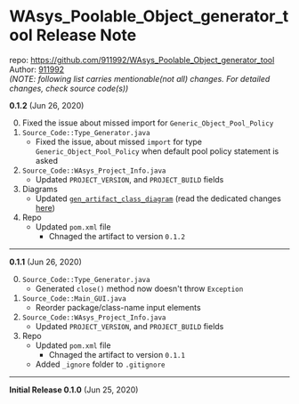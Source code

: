 # WAsys_Poolable_Object_generator_tool Release Note

repo: https://github.com/911992/WAsys_Poolable_Object_generator_tool  
Author: [911992](https://github.com/911992)  
*(NOTE: following list carries mentionable(not all) changes. For detailed changes, check source code(s))*  

**0.1.2** (Jun 26, 2020) 

0. Fixed the issue about missed import for `Generic_Object_Pool_Policy`
1. `Source_Code::Type_Generator.java`  
    * Fixed the issue, about missed `import` for type `Generic_Object_Pool_Policy` when default pool policy statement is asked
2. `Source_Code::WAsys_Project_Info.java`
    * Updated `PROJECT_VERSION`, and `PROJECT_BUILD` fields
3. Diagrams
    * Updated [`gen_artifact_class_diagram`](./_docs/_diagrams/gen_artifact_class_diagram.svg) (read the dedicated changes [here](./_docs/_diagrams/gen_artifact_class_diagram_release_note.md))
4. Repo
    * Updated `pom.xml` file
        * Chnaged the artifact to version `0.1.2`

<hr/>

**0.1.1** (Jun 26, 2020) 

0. `Source_Code::Type_Generator.java`  
    * Generated `close()` method now doesn't throw `Exception`  
1. `Source_Code::Main_GUI.java`  
    * Reorder package/class-name input elements  
2. `Source_Code::WAsys_Project_Info.java`
    * Updated `PROJECT_VERSION`, and `PROJECT_BUILD` fields
3. Repo
    * Updated `pom.xml` file
        * Chnaged the artifact to version `0.1.1`
    * Added `_ignore` folder to `.gitignore`


<hr/>

**Initial Release 0.1.0** (Jun 25, 2020)